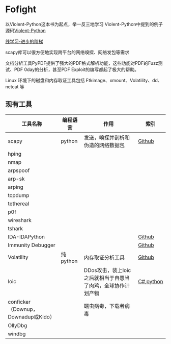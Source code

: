# Fofight
以Violent-Python这本书为起点，举一反三地学习
Violent-Python中提到的例子源码[Violent-Python](https://github.com/shadow-box/Violent-Python-Examples)

[线学习-进步的阶梯](http://book.51cto.com/col/1203/)

scapy库可以很方便地实现跨平台的网络嗅探、网络发包等需求

文档分析工具PyPDF提供了强大的PDF格式解析功能，这些功能对PDF的Fuzz测试、PDF 0day的分析，甚至PDF Exploit的编写都起了极大的帮助。

 Linux 环境下的磁盘和内存取证工具包括 Ftkimage、xmount、Volatility、dd、netcat 等
 
 


## 现有工具
|工具名称|编程语言|作用|索引
|-------|-------|---|---|
|scapy|python|发送，嗅探并剖析和伪造的网络数据包|[Github](https://github.com/secdev/scapy/)|
|hping||||
|nmap||||
|arpspoof||||
|arp-sk||||
|arping||||
|tcpdump||||
|tethereal||||
|p0f||||
|wireshark||||
|tshark||||
|IDA-IDAPython|||[Github](https://github.com/search?utf8=%E2%9C%93&q=idapython&type=)|
|Immunity Debugger|||[Github](https://github.com/kbandla/ImmunityDebugger)|
|Volatility|纯python|内存取证分析工具|[Github](https://github.com/volatilityfoundation/volatility)|
|loic||DDos攻击，装上loic之后就相当于自愿当了肉鸡，全球协作计划产物|[C#](https://github.com/NewEraCracker/LOIC),[python](https://github.com/SlamDunkn/LOIC_Python)|
|conficker（Downup，Downadup或Kido）||蠕虫病毒，下载者病毒||
|OllyDbg|||||
|windbg|||||
